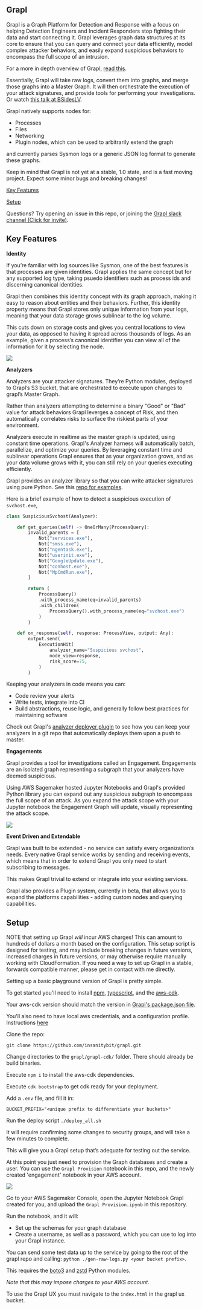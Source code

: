 ## Grapl

Grapl is a Graph Platform for Detection and Response with a focus on helping Detection Engineers and Incident Responders stop fighting their data and start connecting it. Grapl leverages graph data structures at its core to ensure that you can query and connect your data efficiently, model complex attacker behaviors, and easily expand suspicious behaviors to encompass the full scope of an intrusion. 

For a more in depth overview of Grapl, [read this](https://insanitybit.github.io/2019/03/09/grapl).

Essentially, Grapl will take raw logs, convert them into graphs, and merge those graphs into a Master Graph. It will then orchestrate the execution of your attack signatures, and provide tools for performing your investigations. Or watch [this talk at BSidesLV](https://www.youtube.com/watch?v=LjCtbpXQA9U&t=8028s).

Grapl natively supports nodes for:

- Processes
- Files 
- Networking
- Plugin nodes, which can be used to arbitrarily extend the graph

and currently parses Sysmon logs or a generic JSON log format to generate these graphs.

Keep in mind that Grapl is not yet at a stable, 1.0 state, and is a fast moving project. Expect some minor bugs and breaking changes!

[Key Features](https://github.com/insanitybit/grapl#key-features)

[Setup](https://github.com/insanitybit/grapl#setup)

Questions? Try opening an issue in this repo, or joining the [Grapl slack channel (Click for invite)](https://join.slack.com/t/grapl-dfir/shared_invite/enQtODEzMTIwMjk5NDMwLTJlODZkMTY4ZjE2NDVjZWUzNzcxNzRlOTU0ZTQzYzFlZTg0ZTBjMmE5NjMwZmI4NzMxZTg5Y2EyOTQwNjgxMjU).

## Key Features

**Identity**

If you’re familiar with log sources like Sysmon, one of the best features is that processes are given identities. Grapl applies the same concept but for any supported log type, taking psuedo identifiers such as process ids and discerning canonical identities.

Grapl then combines this identity concept with its graph approach, making it easy to reason about entities and their behaviors. Further, this identity property means that Grapl stores only unique information from your logs, meaning that your data storage grows sublinear to the log volume.

This cuts down on storage costs and gives you central locations to view your data, as opposed to having it spread across thousands of logs. As an example, given a process’s canonical identifier you can view all of the information for it by selecting the node.

![](https://d2mxuefqeaa7sj.cloudfront.net/s_7CBC3A8B36A73886DC59F4792258C821D6717C3DB02DA354DE68418C9DCF5C29_1553026555668_image.png)


**Analyzers**

Analyzers are your attacker signatures. They’re Python modules, deployed to Grapl’s S3 bucket, that are orchestrated to execute upon changes to grapl’s Master Graph.

Rather than analyzers attempting to determine a binary "Good" or "Bad" value for attack behaviors Grapl leverges a concept of Risk, and then automatically correlates risks to surface the riskiest parts of your environment.

Analyzers execute in realtime as the master graph is updated, using constant time operations. Grapl's Analyzer harness will automatically batch, parallelize, and optimize your queries. By leveraging constant time and sublinear operations Grapl ensures that as your organization grows, and as your data volume grows with it, you can still rely on your queries executing efficiently.

Grapl provides an analyzer library so that you can write attacker signatures using pure Python. See this [repo for examples](https://github.com/insanitybit/grapl-analyzers).

Here is a brief example of how to detect a suspicious execution of `svchost.exe`,
```python
class SuspiciousSvchost(Analyzer):

    def get_queries(self) -> OneOrMany[ProcessQuery]:
        invalid_parents = [
            Not("services.exe"),
            Not("smss.exe"),
            Not("ngentask.exe"),
            Not("userinit.exe"),
            Not("GoogleUpdate.exe"),
            Not("conhost.exe"),
            Not("MpCmdRun.exe"),
        ]

        return (
            ProcessQuery()
            .with_process_name(eq=invalid_parents)
            .with_children(
                ProcessQuery().with_process_name(eq="svchost.exe")
            )
        )

    def on_response(self, response: ProcessView, output: Any):
        output.send(
            ExecutionHit(
                analyzer_name="Suspicious svchost",
                node_view=response,
                risk_score=75,
            )
        )
```
Keeping your analyzers in code means you can:

- Code review your alerts
- Write tests, integrate into CI
- Build abstractions, reuse logic, and generally follow best practices for maintaining software

Check out Grapl's [analyzer deployer plugin](https://github.com/insanitybit/grapl-analyzer-deployer) to see how you can keep your analyzers in a git repo that automatically deploys them upon a push to master.

**Engagements**

Grapl provides a tool for investigations called an Engagement. Engagements are an isolated graph representing a subgraph that your analyzers have deemed suspicious.

Using AWS Sagemaker hosted Jupyter Notebooks and Grapl's provided Python library you can expand out any suspicious subgraph to encompass the full scope of an attack.
As you expand the attack scope with your Jupyter notebook the Engagement Graph will update, visually representing the attack scope.

![](https://s3.amazonaws.com/media-p.slid.es/uploads/650602/images/6646682/Screenshot_from_2019-10-11_20-24-34.png)

**Event Driven and Extendable**

Grapl was built to be extended - no service can satisfy every organization’s needs. Every native Grapl service works by sending and receiving events, which means that in order to extend Grapl you only need to start subscribing to messages.

This makes Grapl trivial to extend or integrate into your existing services.

Grapl also provides a Plugin system, currently in beta, that allows you to expand the platforms capabilities - adding custom nodes and querying capabilities.

## Setup

NOTE that setting up Grapl *will* incur AWS charges! This can amount to hundreds of dollars a month based on the configuration. This setup script is designed for testing, and may include breaking changes in future versions, increased charges in future versions, or may otherwise require manually working with CloudFormation. 
If you need a way to set up Grapl in a stable, forwards compatible manner, please get in contact with me directly.

Setting up a basic playground version of Grapl is pretty simple.

To get started you'll need to install [npm](https://www.npmjs.com/), [typescript](https://www.typescriptlang.org/index.html#download-links), and the [aws-cdk](https://github.com/awslabs/aws-cdk#getting-started).

Your aws-cdk version should match the version in [Grapl's package.json file](https://github.com/insanitybit/grapl/blob/readmeupdate1/grapl-cdk/package.json#L29).

You'll also need to have local aws credentials, and a configuration profile. Instructions [here](https://docs.aws.amazon.com/cli/latest/userguide/cli-chap-configure.html)

Clone the repo:

    git clone https://github.com/insanitybit/grapl.git

Change directories to the `grapl/grapl-cdk/` folder. There should already be build binaries.

Execute `npm i` to install the aws-cdk dependencies.

Execute `cdk bootstrap` to get cdk ready for your deployment.

Add a `.env` file, and fill it in:

    BUCKET_PREFIX="<unique prefix to differentiate your buckets>"

Run the deploy script
`./deploy_all.sh`

It will require confirming some changes to security groups, and will take a few minutes to complete.

This will give you a Grapl setup that’s adequate for testing out the service.

At this point you just need to provision the Graph databases and create a user. You can use the `Grapl Provision` notebook in this repo, and
the newly created 'engagement' notebook in your AWS account.

![](https://s3.amazonaws.com/media-p.slid.es/uploads/650602/images/6396963/Screenshot_from_2019-07-27_22-27-35.png)

Go to your AWS Sagemaker Console, open the Jupyter Notebook Grapl created for you, and upload the `Grapl Provision.ipynb` in this repository.

Run the notebook, and it will:
* Set up the schemas for your graph database
* Create a username, as well as a password, which you can use to log into your Grapl instance.


You can send some test data up to the service by going to the root of the grapl repo and calling:
`python ./gen-raw-logs.py <your bucket prefix>`. 

This requires the [boto3](https://github.com/boto/boto3) and [zstd](https://pypi.org/project/zstd/) Python modules.

*Note that this may impose charges to your AWS account.*

To use the Grapl UX you must navigate to the `index.html` in the grapl ux bucket.
